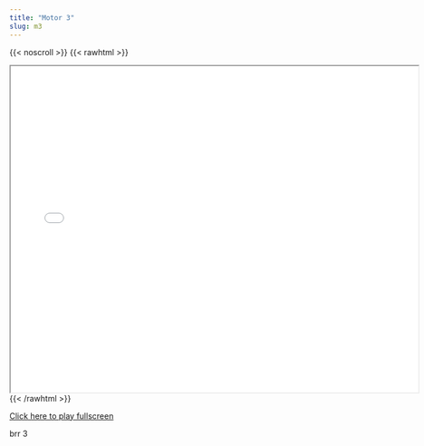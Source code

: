 ```yaml
---
title: "Motor 3"
slug: m3
---
```


{{< noscroll >}}
{{< rawhtml >}}
<iframe width="720" height="576" name="iframe" src="/cjs-garchive/m3/index.html"></iframe>
{{< /rawhtml >}}

[Click here to play fullscreen](/cjs-garchive/m3)

brr 3